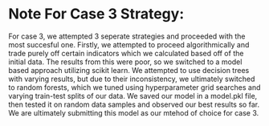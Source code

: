 # Note For Case 3 Strategy:

For case 3, we attempted 3 seperate strategies and proceeded with the most succesful one.
Firstly, we attempted to proceed algorithmically and trade purely off certain indicators which we calculated based off of the initial data. The results from this were poor, so we switched to a model based approach utilizing scikit learn.
We attempted to use decision trees with varying results, but due to their inconsistency, we ultimately switched to random forests, which we tuned using hyperparameter grid searches and varying train-test splits of our data. We saved our model in a model.pkl file, then tested it on random data samples and observed our best results so far. We are ultimately submitting this model as our mtehod of choice for case 3.

